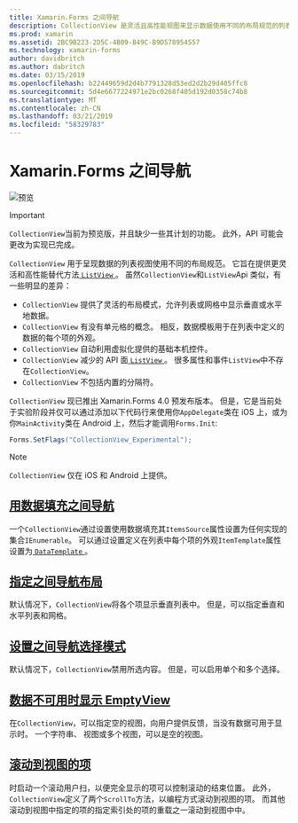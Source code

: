 ```yaml
---
title: Xamarin.Forms 之间导航
description: CollectionView 是灵活且高性能视图来显示数据使用不同的布局规范的列表。
ms.prod: xamarin
ms.assetid: 2BC9B223-2D5C-4B09-849C-B9D578954557
ms.technology: xamarin-forms
author: davidbritch
ms.author: dabritch
ms.date: 03/15/2019
ms.openlocfilehash: b22449659d2d4b7791328d53ed2d2b29d405ffc8
ms.sourcegitcommit: 5d4e6677224971e2bc0268f405d192d0358c74b8
ms.translationtype: MT
ms.contentlocale: zh-CN
ms.lasthandoff: 03/21/2019
ms.locfileid: "58329783"
---
```

# <a name="xamarinforms-collectionview"></a>Xamarin.Forms 之间导航

![预览](~/media/shared/preview.png)

> [!IMPORTANT]
> `CollectionView`当前为预览版，并且缺少一些其计划的功能。 此外，API 可能会更改为实现已完成。

`CollectionView` 用于呈现数据的列表视图使用不同的布局规范。 它旨在提供更灵活和高性能替代方法[ `ListView` ](xref:Xamarin.Forms.ListView)。 虽然`CollectionView`和`ListView`Api 类似，有一些明显的差异：

- `CollectionView` 提供了灵活的布局模式，允许列表或网格中显示垂直或水平地数据。
- `CollectionView` 有没有单元格的概念。 相反，数据模板用于在列表中定义的数据的每个项的外观。
- `CollectionView` 自动利用虚拟化提供的基础本机控件。
- `CollectionView` 减少的 API 面[ `ListView` ](xref:Xamarin.Forms.ListView)。 很多属性和事件`ListView`中不存在`CollectionView`。
- `CollectionView` 不包括内置的分隔符。

`CollectionView` 现已推出 Xamarin.Forms 4.0 预发布版本。 但是，它是当前处于实验阶段并仅可以通过添加以下代码行来使用你`AppDelegate`类在 iOS 上，或为你`MainActivity`类在 Android 上，然后才能调用`Forms.Init`:

```csharp
Forms.SetFlags("CollectionView_Experimental");
```

> [!NOTE]
> `CollectionView` 仅在 iOS 和 Android 上提供。

## <a name="populate-collectionview-with-datapopulate-datamd"></a>[用数据填充之间导航](populate-data.md)

一个`CollectionView`通过设置使用数据填充其`ItemsSource`属性设置为任何实现的集合`IEnumerable`。 可以通过设置定义在列表中每个项的外观`ItemTemplate`属性设置为[ `DataTemplate` ](xref:Xamarin.Forms.DataTemplate)。

## <a name="specify-collectionview-layoutlayoutmd"></a>[指定之间导航布局](layout.md)

默认情况下，`CollectionView`将各个项显示垂直列表中。 但是，可以指定垂直和水平列表和网格。

## <a name="set-collectionview-selection-modeselectionmd"></a>[设置之间导航选择模式](selection.md)

默认情况下，`CollectionView`禁用所选内容。 但是，可以启用单个和多个选择。

## <a name="display-an-emptyview-when-data-is-unavailableemptyviewmd"></a>[数据不可用时显示 EmptyView](emptyview.md)

在`CollectionView`，可以指定空的视图，向用户提供反馈，当没有数据可用于显示时。 一个字符串、 视图或多个视图，可以是空的视图。

## <a name="scroll-an-item-into-viewscrollingmd"></a>[滚动到视图的项](scrolling.md)

时启动一个滚动用户扫，以便完全显示的项可以控制滚动的结束位置。 此外，`CollectionView`定义了两个`ScrollTo`方法，以编程方式滚动到视图的项。 而其他滚动到视图中指定的项的指定索引处的项的重载之一滚动到视图中中。
